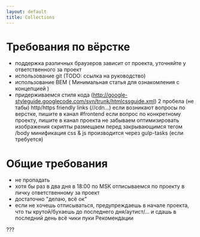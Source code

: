 ```yaml
---
layout: default
title: Collections
---
```


# Требования по вёрстке

- поддержка различных браузеров зависит от проекта, уточняйте у ответственного за проект
- использование git (TODO: ссылка на руководство)
- использование BEM ( Минимальная статья для ознакомления с концепцией )
- придерживаемся стиля кода (http://google-styleguide.googlecode.com/svn/trunk/htmlcssguide.xml)
2 пробела (не табы)
http/https friendly links (//cdn...)
если возникают вопросы по верстке, пишите в канал #frontend
если вопрос по конкретному проекту, пишите в канал проекта
не забываем оптимизировать изображения
скрипты размещаем перед закрывающимся тегом /body
минификация css & js производится через gulp-tasks (если требуется)



# Общие требования

- не пропадать
- хотя бы раз в два дня в 18:00 по MSK отписываемся по проекту в личку ответственному за проект
- достаточно "делаю, всё ок"
- если не хочешь отписываться, предупреждаешь в начале проекта, что ты крутой/бухаешь до последнего дня/аутист/... и сдашь в последний день всё чики пуки
Рекомендации

???



